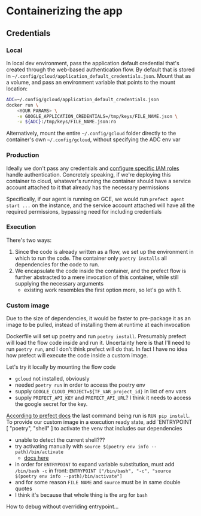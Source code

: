 # Containerizing the app

## Credentials

### Local

In local dev environment, pass the application default credential that's created through the web-based authentication flow. By default that is stored in `~/.config/gcloud/application_default_credentials.json`. Mount that as a volume, and pass an environment variable that points to the mount location:

```bash
ADC=~/.config/gcloud/application_default_credentials.json
docker run \
    <YOUR PARAMS> \
    -e GOOGLE_APPLICATION_CREDENTIALS=/tmp/keys/FILE_NAME.json \
    -v ${ADC}:/tmp/keys/FILE_NAME.json:ro
```

Alternatively, mount the entire `~/.config/gcloud` folder directly to the container's own `~/.config/gcloud`, without specifying the ADC env var

### Production

Ideally we don't pass any credentials and [configure specific IAM roles](https://cloud.google.com/run/docs/authenticating/service-to-service) handle authentication. Concretely speaking, if we're deploying this container to cloud, whatever's running the container should have a service account attached to it that already has the necessary permissions

Specifically, if our agent is running on GCE, we would run `prefect agent start ...` on the instance, and the service account attached will have all the required permissions, bypassing need for including credentials

### Execution

There's two ways:

1. Since the code is already written as a flow, we set up the environment in which to run the code. The container only `poetry installs` all dependencies for the code to run.
2. We encapsulate the code inside the container, and the prefect flow is further abstracted to a mere invocation of this container, while still supplying the necessary arguments
    - existing work resembles the first option more, so let's go with 1.

### Custom image

Due to the size of dependencies, it would be faster to pre-package it as an image to be pulled, instead of installing them at runtime at each invocation

Dockerfile will set up poetry and run `poetry install`. Presumably prefect will load the flow code inside and run it. Uncertainty here is that I'll need to run `poetry run`, and I don't think prefect will do that. In fact I have no idea how prefect will execute the code inside a custom image.

Let's try it locally by mounting the flow code

- `gcloud` not installed, obviously
- needed `poetry run` in order to access the poetry env
- supply `GOOGLE_CLOUD_PROJECT=${TF_VAR_project_id}` in list of env vars
- supply `PREFECT_API_KEY` and `PREFECT_API_URL`? I think it needs to access the google secret for the key.

[According to prefect docs](https://docs.prefect.io/latest/concepts/infrastructure/#building-your-own-image) the last command being run is `RUN pip install`. To provide our custom image in a execution ready state, add `ENTRYPOINT [ "poetry", "shell" ] to activate the venv that includes our dependencies

- unable to detect the current shell???
- try activating manually with `source $(poetry env info --path)/bin/activate`
    - [docs here](https://python-poetry.org/docs/basic-usage/#activating-the-virtual-environment)
- in order for `ENTRYPOINT` to expand variable substitution, must add `/bin/bash -c` in front:
    `ENTRYPOINT ["/bin/bash", "-c", "source $(poetry env info --path)/bin/activate"]`
- and for some reason `FILE NAME` and `source` must be in same double quotes
- I think it's because that whole thing is the arg for `bash`

How to debug without overriding entrypoint...
